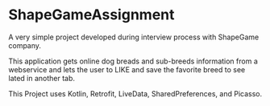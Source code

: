 # ShapeGameAssignment

A very simple project developed during interview process with ShapeGame company.

This application gets online dog breads and sub-breeds information from a webservice and lets the user to LIKE and save the favorite breed to see lated in another tab.

This Project uses Kotlin, Retrofit, LiveData, SharedPreferences, and Picasso.
